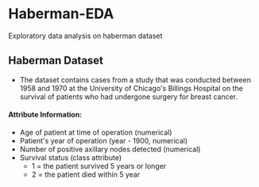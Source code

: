 # Haberman-EDA
Exploratory data analysis on haberman dataset

## Haberman Dataset

* The dataset contains cases from a study that was conducted between 1958 and 1970 at the University of Chicago's Billings Hospital on the survival of patients who had undergone surgery for breast cancer.

#### Attribute Information:

* Age of patient at time of operation (numerical)
* Patient's year of operation (year - 1900, numerical)
* Number of positive axillary nodes detected (numerical)
* Survival status (class attribute)
   * 1 = the patient survived 5 years or longer 
   * 2 = the patient died within 5 year
